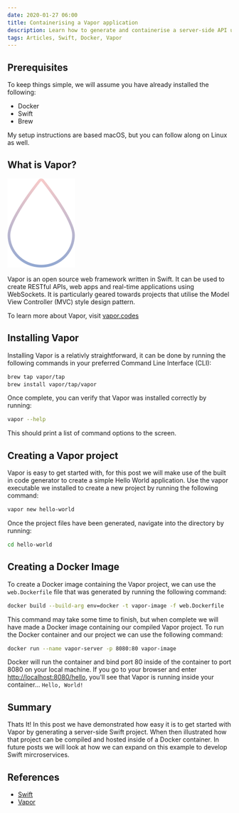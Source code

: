 ```yaml
---
date: 2020-01-27 06:00
title: Containerising a Vapor application
description: Learn how to generate and containerise a server-side API using Swift and Vapor inside of a Docker container.
tags: Articles, Swift, Docker, Vapor
---
```


## Prerequisites
To keep things simple, we will assume you have already installed the following:
* Docker
* Swift
* Brew

My setup instructions are based macOS, but you can follow along on Linux as well.

## What is Vapor?

![Vapor logo](/images/posts/vapor-logo.svg)

Vapor is an open source web framework written in Swift. It can be used to create RESTful APIs, web apps and real-time applications using WebSockets. It is particularly geared towards projects that utilise the Model View Controller (MVC) style design pattern.

To learn more about Vapor, visit [vapor.codes](https://vapor.codes)

## Installing Vapor

Installing Vapor is a relativly straightforward, it can be done by running the following commands in your preferred Command Line Interface (CLI):
```bash
brew tap vapor/tap
brew install vapor/tap/vapor
```
Once complete, you can verify that Vapor was installed correctly by running:
```bash
vapor --help
```
This should print a list of command options to the screen.

## Creating a Vapor project
Vapor is easy to get started with, for this post we will make use of the built in code generator to create a simple Hello World application. Use the vapor executable we installed to create a new project by running the following command:
```bash
vapor new hello-world
```
Once the project files have been generated, navigate into the directory by running:
```bash
cd hello-world
```

## Creating a Docker Image
To create a Docker image containing the Vapor project, we can use the ```web.Dockerfile``` file that was generated by running the following command:
```bash
docker build --build-arg env=docker -t vapor-image -f web.Dockerfile
```
This command may take some time to finish, but when complete we will have made a Docker image containing our compiled Vapor project. To run the Docker container and our project we can use the following command:
```bash
docker run --name vapor-server -p 8080:80 vapor-image
```
Docker will run the container and bind port 80 inside of the container to port 8080 on your local machine. If you go to your browser and enter [http://localhost:8080/hello](http://localhost:8080/hello), you'll see that Vapor is running inside your container... `Hello, World!`

## Summary
Thats It! In this post we have demonstrated how easy it is to get started with Vapor by generating a server-side Swift project. When then illustrated how that project can be compiled and hosted inside of a Docker container. In future posts we will look at how we can expand on this example to develop Swift mircroservices.

## References
- [Swift][1]
- [Vapor][2]

[1]: https://swift.org/ "swift.org"
[2]: https://vapor.codes "vapor.codes"
